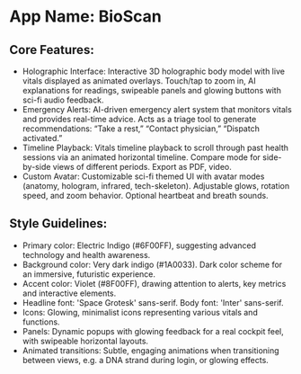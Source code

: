 # **App Name**: BioScan

## Core Features:

- Holographic Interface: Interactive 3D holographic body model with live vitals displayed as animated overlays. Touch/tap to zoom in, AI explanations for readings, swipeable panels and glowing buttons with sci-fi audio feedback.
- Emergency Alerts: AI-driven emergency alert system that monitors vitals and provides real-time advice. Acts as a triage tool to generate recommendations: “Take a rest,” “Contact physician,” “Dispatch activated.”
- Timeline Playback: Vitals timeline playback to scroll through past health sessions via an animated horizontal timeline. Compare mode for side-by-side views of different periods. Export as PDF, video.
- Custom Avatar: Customizable sci-fi themed UI with avatar modes (anatomy, hologram, infrared, tech-skeleton). Adjustable glows, rotation speed, and zoom behavior. Optional heartbeat and breath sounds.

## Style Guidelines:

- Primary color: Electric Indigo (#6F00FF), suggesting advanced technology and health awareness.
- Background color: Very dark indigo (#1A0033). Dark color scheme for an immersive, futuristic experience.
- Accent color: Violet (#8F00FF), drawing attention to alerts, key metrics and interactive elements.
- Headline font: 'Space Grotesk' sans-serif. Body font: 'Inter' sans-serif.
- Icons: Glowing, minimalist icons representing various vitals and functions.
- Panels: Dynamic popups with glowing feedback for a real cockpit feel, with swipeable horizontal layouts.
- Animated transitions: Subtle, engaging animations when transitioning between views, e.g. a DNA strand during login, or glowing effects.